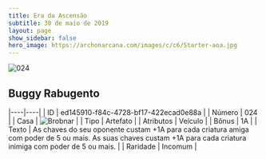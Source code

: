 ```yaml
---
title: Era da Ascensão
subtitle: 30 de maio de 2019
layout: page
show_sidebar: false
hero_image: https://archonarcana.com/images/c/c6/Starter-aoa.jpg
---
```


![024](https://cdn.keyforgegame.com/media/card_front/pt/435_024_F55P3M5JM5MW_pt.png)

## Buggy Rabugento

|----|----|
| ID | ed145910-f84c-4728-bf17-422ecad0e88a |
| Número | 024 |
| Casa | ![Brobnar](https://archonarcana.com/images/thumb/e/e0/Brobnar.png/22px-Brobnar.png "Brobnar") |
| Tipo | Artefato |
| Atributos | Veículo |
| Bônus | 1A |
| Texto | As chaves do seu oponente custam +1A para cada criatura amiga com poder de 5 ou mais. As suas chaves custam +1A para cada criatura inimiga com poder de 5 ou mais. |
| Raridade | Incomum |
